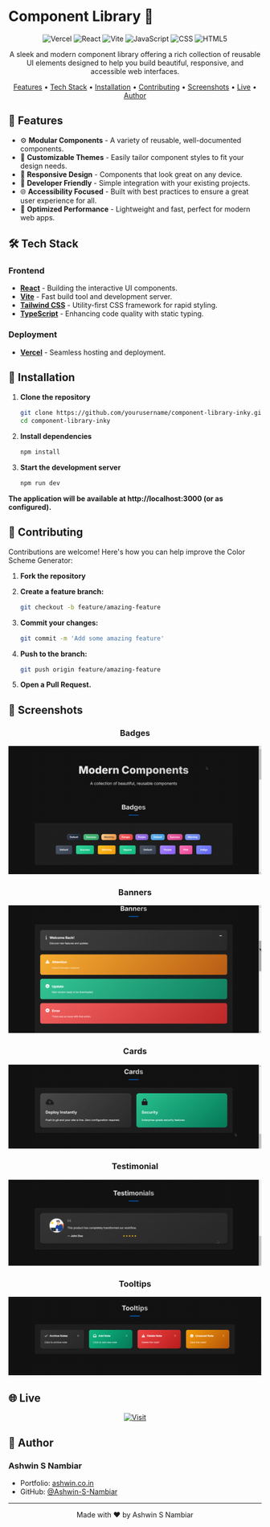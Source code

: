 # Component Library 🎨

<div align="center">

![Vercel](https://img.shields.io/badge/Vercel-000?style=for-the-badge&logo=vercel&logoColor=white)
![React](https://img.shields.io/badge/React-20232A?style=for-the-badge&logo=react&logoColor=61DAFB)
![Vite](https://img.shields.io/badge/Vite-646CFF?style=for-the-badge&logo=vite&logoColor=white)
![JavaScript](https://img.shields.io/badge/JavaScript-F7DF1E?style=for-the-badge&logo=javascript&logoColor=black)
![CSS](https://img.shields.io/badge/CSS-1572B6?style=for-the-badge&logo=css3&logoColor=white)
![HTML5](https://img.shields.io/badge/HTML5-E34F26?style=for-the-badge&logo=html5&logoColor=white)

A sleek and modern component library offering a rich collection of reusable UI elements designed to help you build beautiful, responsive, and accessible web interfaces.

[Features](#-features) • [Tech Stack](#-tech-stack) • [Installation](#-installation) • [Contributing](#-contributing) • [Screenshots](#-screenshots) • [Live](#-live) • [Author](#-author)

</div>

## 🎨 Features

- ⚙️ **Modular Components** - A variety of reusable, well-documented components.
- 🎨 **Customizable Themes** - Easily tailor component styles to fit your design needs.
- 📱 **Responsive Design** - Components that look great on any device.
- 🔧 **Developer Friendly** - Simple integration with your existing projects.
- 🌐 **Accessibility Focused** - Built with best practices to ensure a great user experience for all.
- 🚀 **Optimized Performance** - Lightweight and fast, perfect for modern web apps.

## 🛠 Tech Stack

### Frontend
- **[React](https://reactjs.org/)** - Building the interactive UI components.
- **[Vite](https://vitejs.dev/)** - Fast build tool and development server.
- **[Tailwind CSS](https://tailwindcss.com/)** - Utility-first CSS framework for rapid styling.
- **[TypeScript](https://www.typescriptlang.org/)** - Enhancing code quality with static typing.

### Deployment
- **[Vercel](https://vercel.com/)** - Seamless hosting and deployment.

## 🚀 Installation

1. **Clone the repository**

   ```bash
   git clone https://github.com/yourusername/component-library-inky.git
   cd component-library-inky
   ```
2. **Install dependencies**

    ```bash
    npm install
    ```

3. **Start the development server**

    ```bash
    npm run dev
    ```

**The application will be available at http://localhost:3000 (or as configured).**

## 🤝 Contributing

Contributions are welcome! Here's how you can help improve the Color Scheme Generator:

1. **Fork the repository**
2. **Create a feature branch:**

   ```bash
   git checkout -b feature/amazing-feature
   ```

3. **Commit your changes:**

   ```bash
   git commit -m 'Add some amazing feature'
   ```

4. **Push to the branch:**

   ```bash
   git push origin feature/amazing-feature
   ```

5. **Open a Pull Request.**

## 📸 Screenshots
<div align="center">

### **Badges**
![Badges](./public/screenshots/Badges.png)

### **Banners**
![Banners](./public/screenshots/Banners.png)

### **Cards**
![Cards](./public/screenshots/Cards.png)

### **Testimonial**
![Badges](./public/screenshots/Testimonials.png)

### **Tooltips**
![Badges](./public/screenshots/Tooltips.png)

</div>

## 🌐 Live

<div align="center">

[![Visit](https://img.shields.io/badge/Visit_Site-000?style=for-the-badge&logo=vercel&logoColor=white)](https://component-library-inky.vercel.app/)

</div>

## 👤 Author

### Ashwin S Nambiar
- Portfolio: [ashwin.co.in](https://ashwin.co.in)
- GitHub: [@Ashwin-S-Nambiar](https://github.com/Ashwin-S-Nambiar)

---

<div align="center">
Made with ❤️ by Ashwin S Nambiar
</div>
